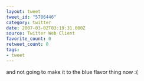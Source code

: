 ```yaml
---
layout: tweet
tweet_id: "5786446"
category: twitter
date: 2007-03-02T03:19:31.000Z
source: Twitter Web Client
favorite_count: 0
retweet_count: 0
tags:
- tweet
---
```


and not going to make it to the blue flavor thing now :(
